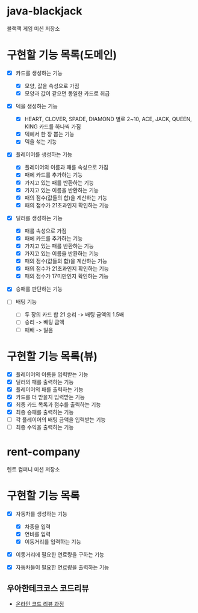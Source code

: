 # java-blackjack
블랙잭 게임 미션 저장소

# 구현할 기능 목록(도메인)
- [x] 카드를 생성하는 기능
    - [x] 모양, 값을 속성으로 가짐
    - [x] 모양과 값이 같으면 동일한 카드로 취급
    
- [x] 덱을 생성하는 기능
    - [x] HEART, CLOVER, SPADE, DIAMOND 별로 2~10, ACE, JACK, QUEEN, KING 카드를 하나씩 가짐
    - [x] 덱에서 한 장 뽑는 기능
    - [x] 덱을 섞는 기능

- [x] 플레이어를 생성하는 기능
    - [x] 플레이어의 이름과 패를 속성으로 가짐
    - [x] 패에 카드를 추가하는 기능
    - [x] 가지고 있는 패를 반환하는 기능
    - [x] 가지고 있는 이름을 반환하는 기능
    - [x] 패의 점수(값들의 합)을 계산하는 기능
    - [x] 패의 점수가 21초과인지 확인하는 기능

- [x] 딜러를 생성하는 기능
    - [x] 패를 속성으로 가짐
    - [x] 패에 카드를 추가하는 기능
    - [x] 가지고 있는 패를 반환하는 기능
    - [x] 가지고 있는 이름을 반환하는 기능
    - [x] 패의 점수(값들의 합)을 계산하는 기능
    - [x] 패의 점수가 21초과인지 확인하는 기능
    - [x] 패의 점수가 17미만인지 확인하는 기능
    
- [x] 승패를 판단하는 기능

- [ ] 배팅 기능
    - [ ] 두 장의 카드 합 21 승리 -> 배팅 금액의 1.5배
    - [ ] 승리 -> 배팅 금액
    - [ ] 패배 -> 잃음

# 구현할 기능 목록(뷰)
- [x] 플레이어의 이름을 입력받는 기능
- [x] 딜러의 패를 출력하는 기능
- [x] 플레이어의 패를 출력하는 기능
- [x] 카드를 더 받을지 입력받는 기능
- [x] 최종 카드 목록과 점수를 출력하는 기능
- [x] 최종 승패를 출력하는 기능
- [ ] 각 플레이어의 배팅 금액을 입력받는 기능
- [ ] 최종 수익을 출력하는 기능

# rent-company
렌트 컴퍼니 미션 저장소

# 구현할 기능 목록
- [x] 자동차를 생성하는 기능
    - [x] 차종을 입력
    - [x] 연비를 입력
    - [x] 이동거리를 입력하는 기능
    
- [x] 이동거리에 필요한 연료량을 구하는 기능

- [x] 자동차들이 필요한 연료량을 출력하는 기능

## 우아한테크코스 코드리뷰
* [온라인 코드 리뷰 과정](https://github.com/woowacourse/woowacourse-docs/blob/master/maincourse/README.md)